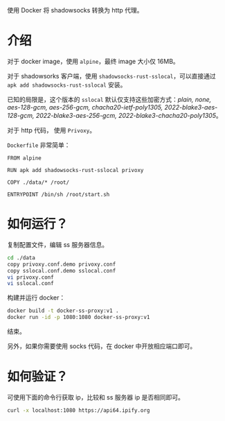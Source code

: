 
使用 Docker 将 shadowsocks 转换为 http 代理。

# 介绍

对于 docker image，使用 `alpine`，最终 image 大小仅 16MB。

对于 shadowsorks 客户端，使用 `shadowsocks-rust-sslocal`，可以直接通过 `apk add shadowsocks-rust-sslocal` 安装。

已知的局限是，这个版本的 `sslocal` 默认仅支持这些加密方式：*plain, none, aes-128-gcm, aes-256-gcm, chacha20-ietf-poly1305, 2022-blake3-aes-128-gcm, 2022-blake3-aes-256-gcm, 2022-blake3-chacha20-poly1305*。

对于 http 代码， 使用 `Privoxy`。

`Dockerfile` 非常简单：

```docker
FROM alpine

RUN apk add shadowsocks-rust-sslocal privoxy

COPY ./data/* /root/

ENTRYPOINT /bin/sh /root/start.sh

```

# 如何运行？

复制配置文件，编辑 ss 服务器信息。

```bash
cd ./data
copy privoxy.conf.demo privoxy.conf
copy sslocal.conf.demo sslocal.conf
vi privoxy.conf
vi sslocal.conf
```

构建并运行 docker：

```bash
docker build -t docker-ss-proxy:v1 .
docker run -id -p 1080:1080 docker-ss-proxy:v1
```

结束。

另外，如果你需要使用 socks 代码，在 docker 中开放相应端口即可。

# 如何验证？

可使用下面的命令行获取 ip，比较和 ss 服务器 ip 是否相同即可。

```bash
curl -x localhost:1080 https://api64.ipify.org
```